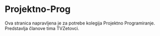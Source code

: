 # Projektno-Prog

Ova stranica napravljena je za potrebe kolegija Projektno Programiranje. Predstavlja članove tima TVZetovci.

